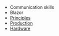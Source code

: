 * Communication skills
* Blazor
* [Principles](https://github.com/streamcode9/software-design/blob/master/readme.md)
* [Production](https://github.com/streamcode9/software-design/blob/master/interview.md)
* [Hardware](https://github.com/streamcode9/software-design/blob/master/laptop.md)
